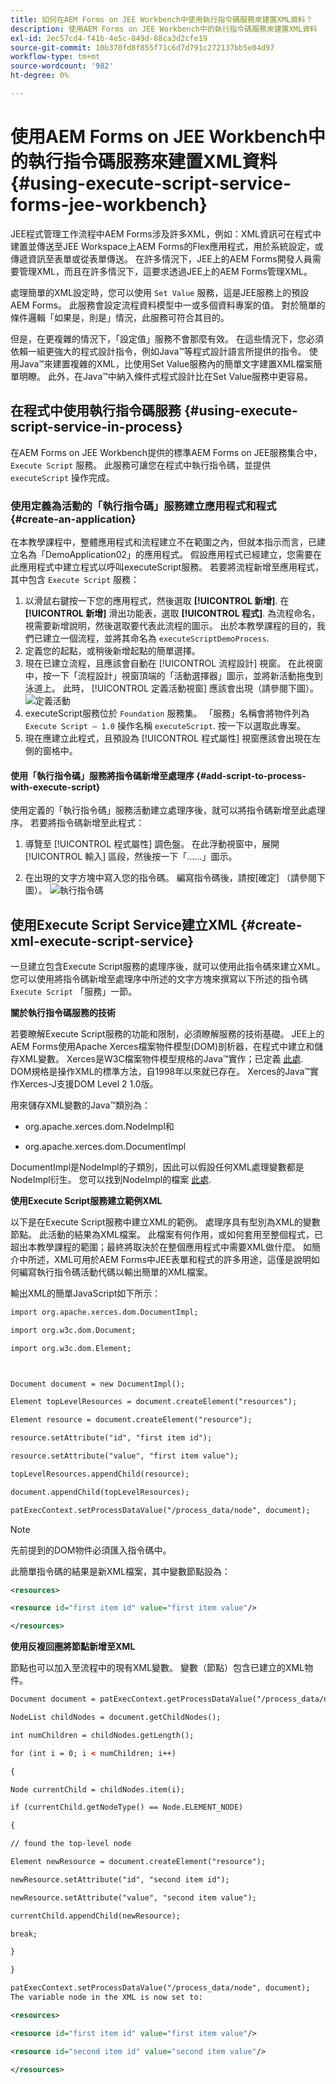 ```yaml
---
title: 如何在AEM Forms on JEE Workbench中使用執行指令碼服務來建置XML資料？
description: 使用AEM Forms on JEE Workbench中的執行指令碼服務來建置XML資料
exl-id: 2ec57cd4-f41b-4e5c-849d-88ca3d2cfe19
source-git-commit: 10b370fd8f855f71c6d7d791c272137bb5e04d97
workflow-type: tm+mt
source-wordcount: '982'
ht-degree: 0%

---
```


# 使用AEM Forms on JEE Workbench中的執行指令碼服務來建置XML資料 {#using-execute-script-service-forms-jee-workbench}

JEE程式管理工作流程中AEM Forms涉及許多XML，例如：XML資訊可在程式中建置並傳送至JEE Workspace上AEM Forms的Flex應用程式，用於系統設定，或傳遞資訊至表單或從表單傳送。 在許多情況下，JEE上的AEM Forms開發人員需要管理XML，而且在許多情況下，這要求透過JEE上的AEM Forms管理XML。

處理簡單的XML設定時，您可以使用 `Set Value` 服務，這是JEE服務上的預設AEM Forms。 此服務會設定流程資料模型中一或多個資料專案的值。 對於簡單的條件邏輯「如果是，則是」情況，此服務可符合其目的。

但是，在更複雜的情況下，「設定值」服務不會那麼有效。 在這些情況下，您必須依賴一組更強大的程式設計指令，例如Java™等程式設計語言所提供的指令。 使用Java™來建置複雜的XML，比使用Set Value服務內的簡單文字建置XML檔案簡單明瞭。 此外，在Java™中納入條件式程式設計比在Set Value服務中更容易。

## 在程式中使用執行指令碼服務 {#using-execute-script-service-in-process}

在AEM Forms on JEE Workbench提供的標準AEM Forms on JEE服務集合中， `Execute Script` 服務。 此服務可讓您在程式中執行指令碼，並提供 `executeScript` 操作完成。

### 使用定義為活動的「執行指令碼」服務建立應用程式和程式 {#create-an-application}

在本教學課程中，整體應用程式和流程建立不在範圍之內，但就本指示而言，已建立名為「DemoApplication02」的應用程式。 假設應用程式已經建立，您需要在此應用程式中建立程式以呼叫executeScript服務。 若要將流程新增至應用程式，其中包含 `Execute Script` 服務：

1. 以滑鼠右鍵按一下您的應用程式，然後選取 **[!UICONTROL 新增]**. 在 **[!UICONTROL 新增]** 滑出功能表，選取 **[!UICONTROL 程式]**. 為流程命名，視需要新增說明，然後選取要代表此流程的圖示。 出於本教學課程的目的，我們已建立一個流程，並將其命名為  `executeScriptDemoProcess`.
1. 定義您的起點，或稍後新增起點的簡單選擇。
1. 現在已建立流程，且應該會自動在 [!UICONTROL 流程設計] 視窗。 在此視窗中，按一下「流程設計」視窗頂端的「活動選擇器」圖示，並將新活動拖曳到泳道上。 此時， [!UICONTROL 定義活動視窗] 應該會出現（請參閱下圖）。
   ![定義活動](assets/define-activity.jpg)
1. executeScript服務位於 `Foundation` 服務集。 「服務」名稱會將物件列為 `Execute Script – 1.0` 操作名稱 `executeScript`. 按一下以選取此專案。
1. 現在應建立此程式，且預設為 [!UICONTROL 程式屬性] 視窗應該會出現在左側的窗格中。

#### 使用「執行指令碼」服務將指令碼新增至處理序 {#add-script-to-process-with-execute-script}

使用定義的「執行指令碼」服務活動建立處理序後，就可以將指令碼新增至此處理序。 若要將指令碼新增至此程式：

1. 導覽至 [!UICONTROL 程式屬性] 調色盤。 在此浮動視窗中，展開 [!UICONTROL 輸入] 區段，然後按一下「……」圖示。

1. 在出現的文字方塊中寫入您的指令碼。 編寫指令碼後，請按[確定] （請參閱下圖）。
   ![執行指令碼](assets/execute-script.jpg)

## 使用Execute Script Service建立XML {#create-xml-execute-script-service}

一旦建立包含Execute Script服務的處理序後，就可以使用此指令碼來建立XML。 您可以使用將指令碼新增至處理序中所述的文字方塊來撰寫以下所述的指令碼 `Execute Script` 「服務」一節。

**關於執行指令碼服務的技術**

若要瞭解Execute Script服務的功能和限制，必須瞭解服務的技術基礎。 JEE上的AEM Forms使用Apache Xerces檔案物件模型(DOM)剖析器，在程式中建立和儲存XML變數。 Xerces是W3C檔案物件模型規格的Java™實作；已定義 [此處](https://dom.spec.whatwg.org/). DOM規格是操作XML的標準方法，自1998年以來就已存在。 Xerces的Java™實作Xerces-J支援DOM Level 2 1.0版。

用來儲存XML變數的Java™類別為：

* org.apache.xerces.dom.NodeImpl和

* org.apache.xerces.dom.DocumentImpl

DocumentImpl是NodeImpl的子類別，因此可以假設任何XML處理變數都是NodeImpl衍生。 您可以找到NodeImpl的檔案 [此處](https://xerces.apache.org/xerces-j/apiDocs/org/apache/xerces/dom/NodeImpl.html).

**使用Execute Script服務建立範例XML**

以下是在Execute Script服務中建立XML的範例。 處理序具有型別為XML的變數節點。 此活動的結果為XML檔案。 此檔案有何作用，或如何套用至整個程式，已超出本教學課程的範圍；最終將取決於在整個應用程式中需要XML做什麼。 如簡介中所述，XML可用於AEM Forms中JEE表單和程式的許多用途，這僅是說明如何編寫執行指令碼活動代碼以輸出簡單的XML檔案。

輸出XML的簡單JavaScript如下所示：

```xml
import org.apache.xerces.dom.DocumentImpl;

import org.w3c.dom.Document;

import org.w3c.dom.Element;



Document document = new DocumentImpl();

Element topLevelResources = document.createElement("resources");

Element resource = document.createElement("resource");

resource.setAttribute("id", "first item id");

resource.setAttribute("value", "first item value");

topLevelResources.appendChild(resource);

document.appendChild(topLevelResources);

patExecContext.setProcessDataValue("/process_data/node", document);
```

>[!NOTE]
>
>先前提到的DOM物件必須匯入指令碼中。

此簡單指令碼的結果是新XML檔案，其中變數節點設為：

```xml
<resources>

<resource id="first item id" value="first item value"/>

</resources>
```

**使用反複回圈將節點新增至XML**

節點也可以加入至流程中的現有XML變數。 變數（節點）包含已建立的XML物件。

```xml
Document document = patExecContext.getProcessDataValue("/process_data/node");

NodeList childNodes = document.getChildNodes();

int numChildren = childNodes.getLength();

for (int i = 0; i < numChildren; i++)

{

Node currentChild = childNodes.item(i);

if (currentChild.getNodeType() == Node.ELEMENT_NODE)

{

// found the top-level node

Element newResource = document.createElement("resource");

newResource.setAttribute("id", "second item id");

newResource.setAttribute("value", "second item value");

currentChild.appendChild(newResource);

break;

}

}

patExecContext.setProcessDataValue("/process_data/node", document);
The variable node in the XML is now set to:

<resources> 

<resource id="first item id" value="first item value"/> 

<resource id="second item id" value="second item value"/> 

</resources>
```
